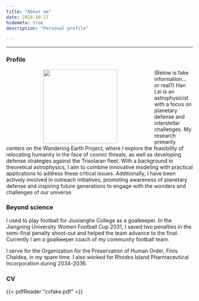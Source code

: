 ```yaml
---
title: "About me"
date: 2024-10-27
hidemeta: true
description: "Personal profile"

---
```

---
### Profile

<img src="hh3.png" width="200" align="left" hspace="100">

(Below is fake information... or real?)  Han Lei is an astrophysicist with a focus on planetary defense and interstellar challenges. My research primarily centers on the Wandering Earth Project, where I explore the feasibility of relocating humanity in the face of cosmic threats, as well as developing defense strategies against the Trisolaran fleet. With a background in theoretical astrophysics, I aim to combine innovative modeling with practical applications to address these critical issues. Additionally, I have been actively involved in outreach initiatives, promoting awareness of planetary defense and inspiring future generations to engage with the wonders and challenges of our universe.

  

### Beyond science
I used to play football for Jiuxianghe College as a goalkeeper. In the Jiangning University Women Football Cup 2031, I saved two penalties in the semi-final penalty shoot-out and helped the team advance to the final. Currently I am a goalkeeper coach of my community football team.

 I serve for the Organization for the Preservation of Human Order, Finis Chaldea, in my spare time. I also worked for Rhodes Island Pharmaceutical Incorporation during 2034-2036.
 
 ### CV
 
{{< pdfReader "cvfake.pdf" >}}
